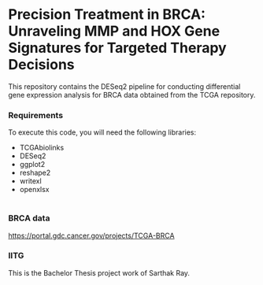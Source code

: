 # Precision Treatment in BRCA: Unraveling MMP and HOX Gene Signatures for Targeted Therapy Decisions

This repository contains the DESeq2 pipeline for conducting differential gene expression analysis for BRCA data obtained from the TCGA repository. <br>

### Requirements
To execute this code, you will need the following libraries:

- TCGAbiolinks
- DESeq2
- ggplot2
- reshape2
- writexl
- openxlsx
<br><br>
### BRCA data
https://portal.gdc.cancer.gov/projects/TCGA-BRCA
<br><be>
### IITG
This is the Bachelor Thesis project work of Sarthak Ray.
<br><br>
